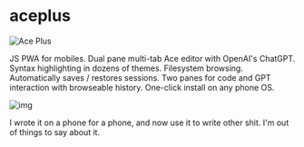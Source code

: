 # aceplus


![Ace Plus](https://i.ibb.co/JtJBSyM/Screenshot-2023-04-29-20-25-49.png)

JS PWA for mobiles. Dual pane multi-tab Ace editor with OpenAI's ChatGPT. Syntax highlighting in dozens of themes. Filesystem browsing. Automatically saves / restores sessions. Two panes for code and GPT interaction with browseable history. One-click install on any phone OS.

![img](https://i.ibb.co/zF6MdsT/Screenshot-2023-05-18-20-21-15.png)

I wrote it on a phone for a phone, and now use it to write other shit. I'm out of things to say about it.
